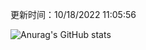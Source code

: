 
  更新时间：10/18/2022 11:05:56
	
  ![Anurag's GitHub stats](https://github-readme-stats.vercel.app/api?username=chendj89&theme=gruvbox&show_icons=true)